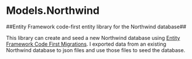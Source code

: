 # Models.Northwind
##Entity Framework code-first entity library for the Northwind database##

This library can create and seed a new Northwind database using [Entity Framework Code First Migrations](https://msdn.microsoft.com/en-us/library/jj591621(v=vs.113).aspx). I exported data from an existing Northwind database to json files and use those files to seed the database.
